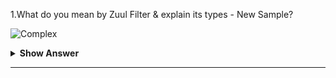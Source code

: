 1.What do you mean by Zuul Filter & explain its types - New Sample?

![Complex](<https://raw.githubusercontent.com/revaturelabs/interviewquestions/aef8eff919a3b083089641381ed9a9101ed21fba/ComplexityTags/Complex%20(2).svg>)

<details markdown="1"> <summary> <b> Show Answer </b> </summary>

<blockquote markdown="1"> 
    
- Netflix Zuul mainly comprises of four types of filters.
- Filter enable us to intercept the traffic in different timeline of the request processing.
- We can add any number of filters for a particular url pattern.
  - `Pre filters` – Invoked before the request is routed.
  - `Post filters` – Invoked after the request has been routed.
  - `Route filters` – Used to route the request.
  - `Error filters` – Invoked when an error occurs while handling the request.
	
</blockquote>

</details>

---
